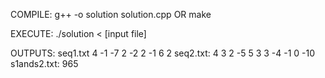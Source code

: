 COMPILE:
	g++ -o solution solution.cpp
	OR
	make

EXECUTE:
	./solution < [input file]

OUTPUTS:
	seq1.txt
		4
		-1
		-7
		2
		-2
		2
		-1
		6
		2
	seq2.txt:
		4
		3
		2
		-5
		5
		3
		3
		-4
		-1
		0
		-10
	s1ands2.txt:
		965
